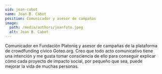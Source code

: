 ```yaml
---
uid: joan-cabot
name: Joan B. Cabot
position: Comunicador y asesor de campañas
image:
  path: /media/authors/joanfoto.jpeg
  alt: Joan B. Cabot
---
```

Comunicador en Fundación Platoniq y asesor de campañas de la plataforma de crowdfunding cívico Goteo.org. Creo que todo acto comunicativo tiene una intención y me gusta tomar consciencia de ello para conseguir explicar cómo cada proyecto de impacto social, por pequeño que sea, puede mejorar la vida de muchas personas.